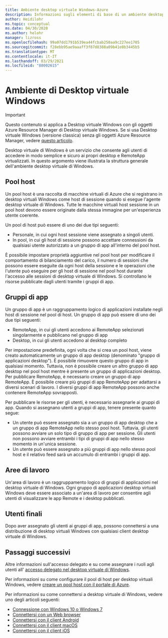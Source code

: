 ```yaml
---
title: Ambiente desktop virtuale Windows-Azure
description: Informazioni sugli elementi di base di un ambiente desktop virtuale Windows, ad esempio pool di host e gruppi di app.
author: Heidilohr
ms.topic: conceptual
ms.date: 04/30/2020
ms.author: helohr
manager: lizross
ms.openlocfilehash: 99a07dd1791b539ea44fcbab250aa9c227ee1705
ms.sourcegitcommit: f28ebb95ae9aaaff3f87d8388a09b41e0b3445b5
ms.translationtype: MT
ms.contentlocale: it-IT
ms.lasthandoff: 03/29/2021
ms.locfileid: "88002615"
---
```

# <a name="windows-virtual-desktop-environment"></a>Ambiente di Desktop virtuale Windows

>[!IMPORTANT]
>Questo contenuto si applica a Desktop virtuale Windows con gli oggetti Azure Resource Manager di Desktop virtuale Windows. Se si usa Desktop virtuale Windows (versione classica) senza gli oggetti Azure Resource Manager, vedere [questo articolo](./virtual-desktop-fall-2019/environment-setup-2019.md).

Desktop virtuale di Windows è un servizio che consente agli utenti di accedere in modo semplice e sicuro ai propri desktop e RemoteApp virtualizzati. In questo argomento viene illustrata la struttura generale dell'ambiente desktop virtuale di Windows.

## <a name="host-pools"></a>Pool host

Un pool host è una raccolta di macchine virtuali di Azure che si registrano in desktop virtuali Windows come host di sessione quando si esegue l'agente desktop virtuale di Windows. Tutte le macchine virtuali host sessione in un pool host devono essere originate dalla stessa immagine per un'esperienza utente coerente.

Un pool di host può essere di uno dei due tipi seguenti:

- Personale, in cui ogni host sessione viene assegnato a singoli utenti.
- In pool, in cui gli host di sessione possono accettare connessioni da qualsiasi utente autorizzato a un gruppo di app all'interno del pool host.

È possibile impostare proprietà aggiuntive nel pool host per modificare il comportamento di bilanciamento del carico, il numero di sessioni che possono essere eseguite da ogni host della sessione e le operazioni che l'utente può eseguire per gli host di sessione nel pool host durante l'accesso alle sessioni di desktop virtuale di Windows. Si controllano le risorse pubblicate dagli utenti tramite i gruppi di app.

## <a name="app-groups"></a>Gruppi di app

Un gruppo di app è un raggruppamento logico di applicazioni installate negli host di sessione nel pool di host. Un gruppo di app può essere di uno dei due tipi seguenti:

- RemoteApp, in cui gli utenti accedono ai RemoteApp selezionati singolarmente e pubblicano nel gruppo di app
- Desktop, in cui gli utenti accedono al desktop completo

Per impostazione predefinita, ogni volta che si crea un pool host, viene creato automaticamente un gruppo di app desktop (denominato "gruppo di applicazioni desktop"). È possibile rimuovere questo gruppo di app in qualsiasi momento. Tuttavia, non è possibile creare un altro gruppo di app desktop nel pool host mentre è presente un gruppo di applicazioni desktop. Per pubblicare RemoteApp, è necessario creare un gruppo di app RemoteApp. È possibile creare più gruppi di app RemoteApp per adattarsi a diversi scenari di lavoro. I diversi gruppi di app RemoteApp possono anche contenere RemoteApp sovrapposti.

Per pubblicare le risorse per gli utenti, è necessario assegnarle ai gruppi di app. Quando si assegnano utenti a gruppi di app, tenere presente quanto segue:

- Un utente può essere assegnato sia a un gruppo di app desktop che a un gruppo di app RemoteApp nello stesso pool host. Tuttavia, gli utenti possono avviare un solo tipo di gruppo di app per sessione. Gli utenti non possono avviare entrambi i tipi di gruppi di app nello stesso momento in un'unica sessione.
- Un utente può essere assegnato a più gruppi di app nello stesso pool host e il relativo feed sarà un accumulo di entrambi i gruppi di app.

## <a name="workspaces"></a>Aree di lavoro

Un'area di lavoro è un raggruppamento logico di gruppi di applicazioni nel desktop virtuale di Windows. Ogni gruppo di applicazioni desktop virtuali Windows deve essere associato a un'area di lavoro per consentire agli utenti di visualizzare le app Remote e i desktop pubblicati.

## <a name="end-users"></a>Utenti finali

Dopo aver assegnato gli utenti ai gruppi di app, possono connettersi a una distribuzione di desktop virtuali Windows con qualsiasi client desktop virtuale di Windows.

## <a name="next-steps"></a>Passaggi successivi

Altre informazioni sull'accesso delegato e su come assegnare i ruoli agli utenti all' [accesso delegato nel desktop virtuale di Windows](delegated-access-virtual-desktop.md).

Per informazioni su come configurare il pool di host per desktop virtuali Windows, vedere [creare un pool host con il portale di Azure](create-host-pools-azure-marketplace.md).

Per informazioni su come connettersi a desktop virtuale di Windows, vedere uno degli articoli seguenti:

- [Connessione con Windows 10 o Windows 7](connect-windows-7-10.md)
- [Connettersi con un Web browser](connect-web.md)
- [Connettersi con il client Android](connect-android.md)
- [Connettersi con il client macOS](connect-macos.md)
- [Connettersi con il client iOS](connect-ios.md)